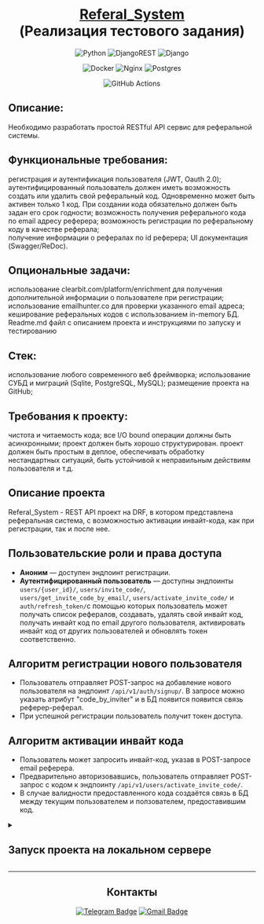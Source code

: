 <div align=center>
  
  # [Referal_System](https://github.com/aleksandrkomyagin/Referal_System) <br> (Реализация тестового задания) <br>
  
  ![Python](https://img.shields.io/badge/python-3670A0?style=for-the-badge&logo=python&logoColor=ffdd54)
  ![DjangoREST](https://img.shields.io/badge/DJANGO-REST-ff1709?style=for-the-badge&logo=django&logoColor=white&color=ff1709&labelColor=gray)
  ![Django](https://img.shields.io/badge/django-%23092E20.svg?style=for-the-badge&logo=django&logoColor=white)

  ![Docker](https://img.shields.io/badge/docker-%230db7ed.svg?style=for-the-badge&logo=docker&logoColor=white)
  ![Nginx](https://img.shields.io/badge/nginx-%23009639.svg?style=for-the-badge&logo=nginx&logoColor=white)
  ![Postgres](https://img.shields.io/badge/postgres-%23316192.svg?style=for-the-badge&logo=postgresql&logoColor=white)
  
  ![GitHub Actions](https://img.shields.io/badge/github%20actions-%232671E5.svg?style=for-the-badge&logo=githubactions&logoColor=white)


</div>


## Описание:
Необходимо разработать простой RESTful API сервис для реферальной системы.

## Функциональные требования:
регистрация и аутентификация пользователя (JWT, Oauth 2.0);
аутентифицированный пользователь должен иметь возможность создать или удалить свой реферальный код. Одновременно может быть активен только 1 код. При создании кода обязательно должен быть задан его срок годности;
возможность получения реферального кода по email адресу реферера;
возможность регистрации по реферальному коду в качестве реферала;	
получение информации о рефералах по id реферера;
UI документация (Swagger/ReDoc).

## Опциональные задачи:
использование clearbit.com/platform/enrichment для получения дополнительной информации о пользователе при регистрации;
использование emailhunter.co для проверки указанного email адреса;
кеширование реферальных кодов с использованием in-memory БД. 
Readme.md файл с описанием проекта и инструкциями по запуску и тестированию

## Стек:
использование любого современного веб фреймворка;
использование СУБД и миграций (Sqlite, PostgreSQL, MySQL);
размещение проекта на GitHub;

## Требования к проекту:
чистота и читаемость кода;
все I/O bound операции должны быть асинхронными;
проект должен быть хорошо структурирован.
проект должен быть простым в деплое, обеспечивать обработку нестандартных ситуаций, быть устойчивой к неправильным действиям пользователя и т.д.



## Описание проекта


Referal_System - REST API проект на DRF, в котором представлена реферальная система, с возможностью активации инвайт-кода, как при регистрации, так и после нее.

## Пользовательские роли и права доступа

* **Аноним** — доступен эндпоинт регистрации.
* **Аутентифицированный пользователь** — доступны эндпоинты `users/{user_id}/`, `users/invite_code/`, `users/get_invite_code_by_email/`, `users/activate_invite_code/` и `auth/refresh_token/`с помощью которых пользователь может получать список рефералов, создавать, удалять свой инвайт код, получать инвайт код по email другого пользователя, активировать инвайт код от других пользователей и обновлять токен соответственно.

## Алгоритм регистрации нового пользователя

* Пользователь отправляет POST-запрос на добавление нового пользователя на эндпоинт `/api/v1/auth/signup/`. В запросе можно указать атрибут "code_by_inviter" и в БД появится появится связь реферер-реферал. 
* При успешной регистрации пользователь получит токен доступа.
  

## Алгоритм активации инвайт кода

* Пользователь может запросить инвайт-код, указав в POST-запросе email реферера.
* Предварительно авторизовавшись, пользователь отправляет POST-запрос с кодом к эндпоинту `/api/v1/users/activate_invite_code/`.
* В случае валидности предоставленного кода создаётся связь в БД между текущим пользователем и ползователем, предоставившим код.

<details>
  <summary>
    <h2>Запуск проекта на локальном сервере</h2>
  </summary>



> Для MacOs и Linux вместо python использовать python3
> Для запуска проекта на Windows потребуется установить вирутальную машину для запуска Redis.

1. Клонировать репозиторий.
   ```
   $ git@github.com:aleksandrkomyagin/Referal_System.git
   ```
2. Cоздать и активировать виртуальное окружение, установить зависимости:
   - **pip**

     ```
      $ python -m venv venv
     ```
    
    Для Windows:
    ```
      $ source venv/Scripts/activate
    ```
    Для MacOs/Linux:
    ```
      $ source venv/bin/activate
    ```

    ```
    (venv) $ cd backend
    (venv) $ python -m pip install --upgrade pip
    (venv) $ pip install -r requirements.txt
    ```
    - **poetry**
    ```
    (venv) $ cd backend
    poetry install
    ```
  
5. Создать файл .env в корневой папке проекта и заполнить файл по шаблону:
 
    ```
    POSTGRES_USER = логин для подключения к базе данных
    POSTGRES_PASSWORD = пароль для подключения к БД
    DB_HOST = название сервиса (контейнера)
    DB_PORT = порт для подключения к БД
    POSTGRES_DB = имя базы данных
    DB_ENGINE_POSTGRES = ДБ Postgres (True/False)
    DEBUG=True
    DEV = режим разработки (True/False)
    ```

6. Выполнить миграции:
    ```
    (venv) $ python manage.py migrate
    ```

7. Запустить сервер:
    ```
    (venv) $ python manage.py runserver
    ```

> После выполнения вышеперечисленных инструкций бэкенд проекта будет доступен по адресу http://127.0.0.1:8000/

> Подробная документация API доступна после запуска сервера по адресу http://127.0.0.1:8000/api/v1/schema/docs/

</details>

---
<div align=center>

## Контакты

[![Telegram Badge](https://img.shields.io/badge/-aleksandrkomyagin8-blue?style=social&logo=telegram&link=https://t.me/aleksandrkomyagin8)](https://t.me/aleksandrkomyagin8) [![Gmail Badge](https://img.shields.io/badge/-aleksandrkomyagin8@gmail.com-c14438?style=flat&logo=Gmail&logoColor=white&link=mailto:aleksandrkomyagin8@gmail.com)](mailto:aleksandrkomyagin8@gmail.com)

</div>
